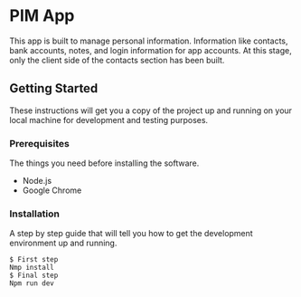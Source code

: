 # PIM App

This app is built to manage personal information. Information like contacts, bank accounts, notes, and login information for app accounts. At this stage, only the client side of the contacts section has been built.

## Getting Started

These instructions will get you a copy of the project up and running on your local machine for development and testing purposes.

### Prerequisites

The things you need before installing the software.

- Node.js
- Google Chrome

### Installation

A step by step guide that will tell you how to get the development environment up and running.

```
$ First step
Nmp install
$ Final step
Npm run dev
```
